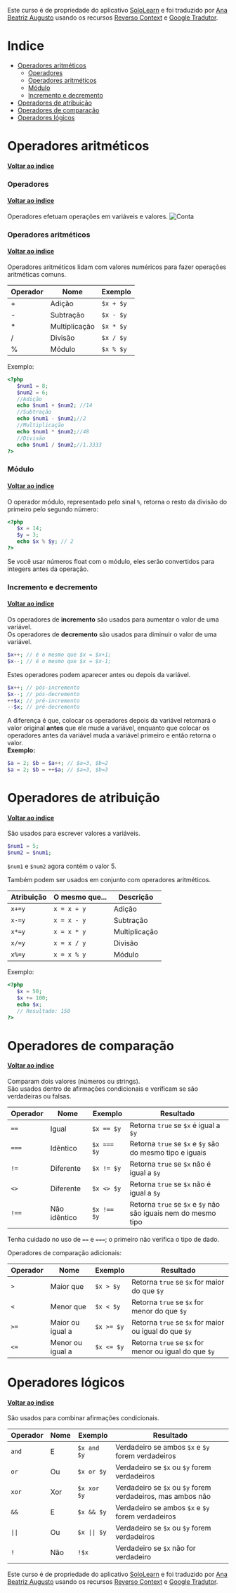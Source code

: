 Este curso é de propriedade do aplicativo [SoloLearn](https://www.google.com/url?q=https://play.google.com/store/apps/details?id%3Dcom.sololearn&sa=D&ust=1576783845736000&usg=AFQjCNGtodbaSu06Z4kEDTksKn0tg7eK-w) e foi traduzido por [Ana Beatriz Augusto](https://www.linkedin.com/in/anabeatrizz/) usando os recursos [Reverso Context](https://context.reverso.net/translation/) e [Google Tradutor](https://translate.google.com.br/?hl=pt-BR).

# Indice
- [Operadores aritméticos](#operadores-aritméticos)
   - [Operadores](#operadores)
   - [Operadores aritméticos](#operadores-aritméticos)
   - [Módulo](#módulo)
   - [Incremento e decremento](#incremento-e-decremento)
 - [Operadores de atribuição](#operadores-de-atribuição)
 - [Operadores de comparação](#operadores-de-comparação)
 - [Operadores lógicos](#operadores-lógicos)

# Operadores aritméticos
#### [Voltar ao indice](#indice)
### Operadores
#### [Voltar ao indice](#indice)
Operadores efetuam operações em variáveis e valores.
![Conta](https://i.imgur.com/fiHbHCP.png)
### Operadores aritméticos
#### [Voltar ao indice](#indice)
Operadores aritméticos lidam com valores numéricos para fazer operações aritméticas comuns.

Operador|Nome|Exemplo
--------|----|-------
+|Adição|```$x + $y```
-|Subtração|```$x - $y```
*|Multiplicação|```$x * $y```
/|Divisão|```$x / $y```
%|Módulo|```$x % $y```

Exemplo:
```php
<?php
   $num1 = 8;
   $num2 = 6;
   //Adição
   echo $num1 + $num2; //14
   //Subtração
   echo $num1 - $num2;//2
   //Multiplicação
   echo $num1 * $num2;//48
   //Divisão
   echo $num1 / $num2;//1.3333
?>
```
### Módulo
#### [Voltar ao indice](#indice)
O operador módulo, representado pelo sinal `%`, retorna o resto da divisão do primeiro pelo segundo número:
```php
<?php
   $x = 14;
   $y = 3;
   echo $x % $y; // 2
?>
```
Se você usar números float com o módulo, eles serão convertidos para integers antes da operação.
### Incremento e decremento
#### [Voltar ao indice](#indice)
Os operadores de __incremento__ são usados para aumentar o valor de uma variável.<br>Os operadores de __decremento__ são usados para diminuir o valor de uma variável.
```php
$x++; // é o mesmo que $x = $x+1;
$x--; // é o mesmo que $x = $x-1;
```
Estes operadores podem aparecer antes ou depois da variável.
```php
$x++; // pós-incremento
$x--; // pós-decremento  
++$x; // pré-incremento  
--$x; // pré-decremento
```
A diferença é que, colocar os operadores depois da variável retornará o valor original __antes__ que ele mude a variável, enquanto que colocar os operadores antes da variável muda a variável primeiro e então retorna o valor.<br>__Exemplo:__
```php
$a = 2; $b = $a++; // $a=3, $b=2
$a = 2; $b = ++$a; // $a=3, $b=3
```
# Operadores de atribuição
#### [Voltar ao indice](#indice)
São usados para escrever valores a variáveis.
```php
$num1 = 5;
$num2 = $num1;
```
`$num1` e `$num2` agora contém o valor 5.

Também podem ser usados em conjunto com operadores aritméticos.

Atribuição|O mesmo que...|Descrição
---|---|---
```x+=y```|```x = x + y```|Adição
```x-=y```|```x = x - y```|Subtração
```x*=y```|```x = x * y```|Multiplicação
```x/=y```|```x = x / y```|Divisão
```x%=y```|```x = x % y```|Módulo

Exemplo:
```php
<?php
   $x = 50;
   $x += 100;
   echo $x;
   // Resultado: 150
?>
```
# Operadores de comparação
#### [Voltar ao indice](#indice)
Comparam dois valores (números ou strings).<br>São usados dentro de afirmações condicionais e verificam se são verdadeiras ou falsas.

Operador|Nome|Exemplo|Resultado
---|---|---|---
```==```|Igual|```$x == $y```|Retorna ```true``` se ```$x``` é igual a ```$y```
```===```|Idêntico|```$x === $y```|Retorna ```true``` se ```$x``` e ```$y``` são do mesmo tipo e iguais
```!=```|Diferente|```$x != $y```|Retorna ```true``` se ```$x``` não é igual a ```$y```
```<>```|Diferente|```$x <> $y```|Retorna ```true``` se ```$x``` não é igual a ```$y```
```!==```|Não idêntico|```$x !== $y```|Retorna ```true``` se ```$x``` e ```$y``` não são iguais nem do mesmo tipo

Tenha cuidado no uso de ```==``` e ```===```; o primeiro não verifica o tipo de dado.

Operadores de comparação adicionais:

Operador|Nome|Exemplo|Resultado
---|---|---|---
`>`|Maior que|`$x > $y`|Retorna ```true``` se ```$x``` for maior do que ```$y```
`<`|Menor que|`$x < $y`|Retorna ```true``` se ```$x``` for menor do que ```$y```
`>=`|Maior ou igual a|`$x >= $y`|Retorna ```true``` se ```$x``` for maior ou igual do que ```$y```
`<=`|Menor ou igual a|`$x <= $y`|Retorna ```true``` se ```$x``` for menor ou igual do que ```$y```

# Operadores lógicos
#### [Voltar ao indice](#indice)
São usados para combinar afirmações condicionais.

Operador|Nome|Exemplo|Resultado
---|---|---|---
```and```|E|```$x and $y```|Verdadeiro se ambos ```$x``` e ```$y``` forem verdadeiros
```or```|Ou|```$x or $y```|Verdadeiro se ```$x``` ou ```$y``` forem verdadeiros
```xor```|Xor|```$x xor $y```|Verdadeiro se ```$x``` ou ```$y``` forem verdadeiros, mas ambos não
```&&```|E|```$x && $y```|Verdadeiro se ambos ```$x``` e ```$y``` forem verdadeiros
```\|\|```|Ou|```$x \|\| $y```|Verdadeiro se ```$x``` ou ```$y``` forem verdadeiros
```!```|Não|```!$x```|Verdadeiro se ```$x``` não for verdadeiro

Este curso é de propriedade do aplicativo [SoloLearn](https://www.google.com/url?q=https://play.google.com/store/apps/details?id%3Dcom.sololearn&sa=D&ust=1576783845736000&usg=AFQjCNGtodbaSu06Z4kEDTksKn0tg7eK-w) e foi traduzido por [Ana Beatriz Augusto](https://www.linkedin.com/in/anabeatrizz/) usando os recursos [Reverso Context](https://context.reverso.net/translation/) e [Google Tradutor](https://translate.google.com.br/?hl=pt-BR).
